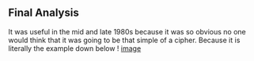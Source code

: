 ## Final Analysis
It was useful in the mid and late 1980s because it was so obvious no one would think that it was going to be that simple of a cipher.
Because it is literally the example down below
! [image](https://user-images.githubusercontent.com/94389021/143909325-51a5965e-35ce-43f6-9852-6b514f17e3a2.png)
